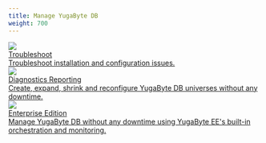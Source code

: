 ```yaml
---
title: Manage YugaByte DB
weight: 700
---
```


<div>

  <a class="section-link icon-offset" href="/manage/troubleshoot/">
    <div class="icon">
      <img src="/images/section_icons/manage/troubleshoot.png" aria-hidden="true" />
    </div>
    <div class="text">
      Troubleshoot
      <div class="caption">Troubleshoot installation and configuration issues.</div>
    </div>
  </a>


  <a class="section-link icon-offset" href="/manage/diagnostics-reporting/">
    <div class="icon">
      <img src="/images/section_icons/manage/diagnostics.png" aria-hidden="true" />
    </div>
    <div class="text">
      Diagnostics Reporting
      <div class="caption">Create, expand, shrink and reconfigure YugaByte DB universes without any downtime.</div>
    </div>
  </a>

  <a class="section-link icon-offset" href="enterprise-edition/">
    <div class="icon">
      <img src="/images/section_icons/manage/enterprise.png" aria-hidden="true" />
    </div>
    <div class="text">
       Enterprise Edition
       <div class="caption">Manage YugaByte DB without any downtime using YugaByte EE's built-in orchestration and monitoring.</div>
    </div>
  </a>
</div>